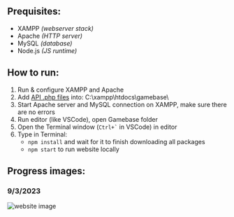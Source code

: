 ## Prequisites:
- XAMPP *(webserver stack)*
- Apache *(HTTP server)*
- MySQL *(database)*
- Node.js *(JS runtime)*

## How to run:
1. Run & configure XAMPP and Apache
2. Add [API .php files](https://github.com/takkuchi/gamebase/tree/main/apis) into: C:\xampp\htdocs\gamebase\
3. Start Apache server and MySQL connection on XAMPP, make sure there are no errors
4. Run editor (like VSCode), open Gamebase folder
5. Open the Terminal window (`` Ctrl+` `` in VSCode) in editor
6. Type in Terminal:
   - ```npm install``` and wait for it to finish downloading all packages
   - ```npm start``` to run website locally

## Progress images:
### 9/3/2023
![website image](https://drive.google.com/uc?export=view&id=1ZcUmOW10Rnbq16QlV6V7498xWYj7QVVe)
